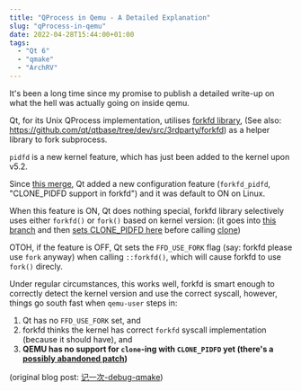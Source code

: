 ```yaml
---
title: "QProcess in Qemu - A Detailed Explanation"
slug: "qProcess-in-qemu"
date: 2022-04-28T15:44:00+01:00
tags:
  - "Qt 6"
  - "qmake"
  - "ArchRV"
---
```


It's been a long time since my promise to publish a detailed write-up on what the hell was
actually going on inside qemu.

Qt, for its Unix QProcess implementation, utilises [forkfd library](https://doc.qt.io/qt-6/qtcore-attribution-forkfd.html), (See also: <https://github.com/qt/qtbase/tree/dev/src/3rdparty/forkfd>) as a helper library to fork subprocess.

`pidfd` is a new kernel feature, which has just been added to the kernel upon v5.2.

Since [this merge](https://codereview.qt-project.org/c/qt/qtbase/+/313894), Qt added a new
configuration feature (`forkfd_pidfd`, "CLONE_PIDFD support in forkfd") and it was default
to ON on Linux.

When this feature is ON, Qt does nothing special, forkfd library selectively uses either
`forkfd()` or `fork()` based on kernel version: (it goes into
[this branch](https://github.com/qt/qtbase/blob/dev/src/3rdparty/forkfd/forkfd.c#L654-L656)
and then
[sets CLONE_PIDFD here](https://github.com/qt/qtbase/blob/dev/src/3rdparty/forkfd/forkfd_linux.c#L150)
before calling
[clone](https://github.com/qt/qtbase/blob/dev/src/3rdparty/forkfd/forkfd_linux.c#L68))

OTOH, if the feature is OFF, Qt sets the `FFD_USE_FORK` flag (say: forkfd please use `fork`
anyway) when calling `::forkfd()`, which will cause forkfd to use `fork()` direcly.

Under regular circumstances, this works well, forkfd is smart enough to correctly detect the
kernel version and use the correct syscall, however, things go south fast when `qemu-user`
steps in:

1. Qt has no `FFD_USE_FORK` set, and
2. forkfd thinks the kernel has correct `forkfd` syscall implementation (because it should have), and
3. **QEMU has no support for `clone`-ing with `CLONE_PIDFD` yet (there's a [possibly abandoned patch](https://patchew.org/QEMU/mvm4kadwyrm.fsf@suse.de/))**

(original blog post: [记一次-debug-qmake](https://mooody.me/p/记一次-debug-qmake/))
